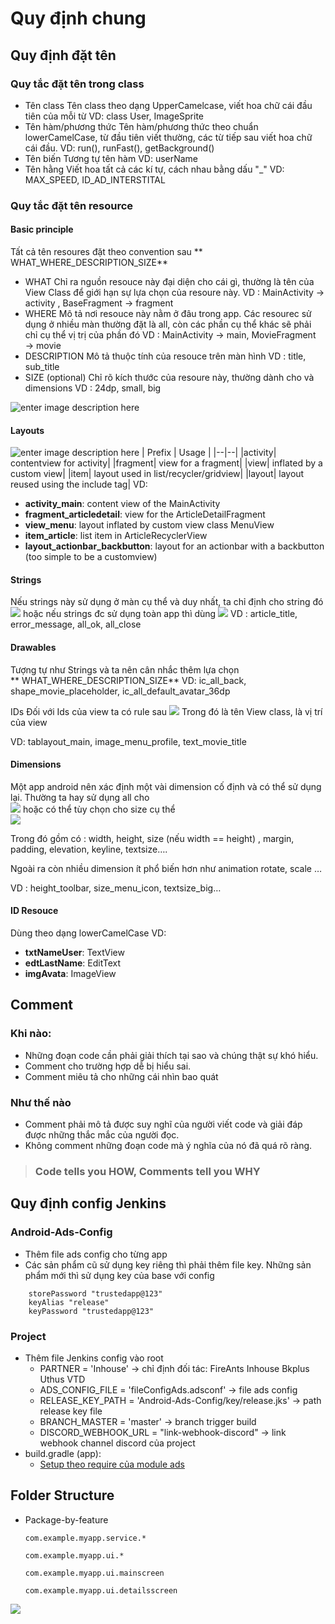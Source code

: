 # Quy định chung
## Quy định đặt tên
### Quy tắc đặt tên trong class
* Tên class
  Tên class theo dạng UpperCamelcase, viết hoa chữ cái đầu tiên của mỗi từ
  VD: class User, ImageSprite
* Tên hàm/phương thức
  Tên hàm/phương thức theo chuẩn lowerCamelCase, từ đầu tiên viết thường, các từ tiếp sau viết hoa chữ cái đầu.
  VD: run(), runFast(), getBackground()
* Tên biến
  Tương tự tên hàm
  VD: userName
* Tên hằng
  Viết hoa tất cả các kí tự, cách nhau bằng dấu "_"
  VD: MAX_SPEED, ID_AD_INTERSTITAL
### Quy tắc đặt tên resource
####  Basic principle
Tất cả tên resoures đặt theo convention sau
** WHAT_WHERE_DESCRIPTION_SIZE**
* WHAT
  Chỉ ra nguồn resouce này đại diện cho cái gì, thường là tên của View Class để giới hạn sự lựa chọn của resoure này.
  VD : MainActivity → activity , BaseFragment → fragment
* WHERE
  Mô tả nơi resouce này nằm ở đâu trong app. Các resourec sử dụng ở nhiều màn thường đặt là all, còn các phần cụ thể khác sẽ phải chỉ cụ thể vị trị của phần đó
  VD : MainActivity → main, MovieFragment → movie
* DESCRIPTION
  Mô tả thuộc tính của resouce trên màn hình
  VD : title, sub_title
* SIZE (optional)
  Chỉ rõ kích thước của resoure này, thường dành cho và dimensions
  VD : 24dp, small, big

![enter image description here](https://images.viblo.asia/3c93cf4c-2b44-4634-8e3f-fafb38133c51.png)


####  Layouts

![enter image description here](https://jeroenmols.com/img/blog/resourcenaming/layouts.png)
| Prefix | Usage |
|--|--|
|activity| contentview for activity|
|fragment| view for a fragment|
|view| inflated by a custom view|
|item|  layout used in list/recycler/gridview|
|layout| layout reused using the include tag|
VD:
-   **activity_main**: content view of the MainActivity
-   **fragment_articledetail**: view for the ArticleDetailFragment
-   **view_menu**: layout inflated by custom view class MenuView
-   **item_article**: list item in ArticleRecyclerView
-   **layout_actionbar_backbutton**: layout for an actionbar with a backbutton (too simple to be a customview)
#### Strings
Nếu strings này sử dụng ở màn cụ thể và duy nhất, ta chỉ định <Where> cho string đó ![](https://images.viblo.asia/ec948b3a-c553-40d4-a5f6-85fd036fa31a.png)
hoặc nếu strings đc sử dụng toàn app thì dùng ![](https://images.viblo.asia/b66277cf-5143-4e4a-939a-24c80c646559.png)
VD : article_title, error_message, all_ok, all_close
#### Drawables
Tượng tự như Strings và ta nên cân nhắc thêm lựa chọn <Size>  
** WHAT_WHERE_DESCRIPTION_SIZE**
VD: ic_all_back, shape_movie_placeholder, ic_all_default_avatar_36dp

IDs Đối với Ids của view ta có rule sau
![](https://images.viblo.asia/baa2019f-62c2-4efe-a938-757d1e79f519.png)
Trong đó <What> là tên View class, <Where> là vị trí của view

VD: tablayout_main, image_menu_profile, text_movie_title

#### Dimensions

Một app android nên xác định một vài dimension cố định và có thể sử dụng lại. Thường ta hay sử dụng all cho <WHERE>  
![](https://images.viblo.asia/384f86ca-d87b-4da1-8c97-1c36984787e2.png)
hoặc có thể tùy chọn cho size cụ thể  
![](https://images.viblo.asia/8164d02c-4a41-439a-8260-72989eab781c.png)

Trong đó <What> gồm có : width, height, size (nếu width == height) , margin, padding, elevation, keyline, textsize….

Ngoài ra còn nhiều dimension ít phổ biến hơn như animation rotate, scale …

VD : height_toolbar, size_menu_icon, textsize_big…
#### ID Resouce
Dùng theo dạng lowerCamelCase
VD:
-   **txtNameUser**: TextView
-   **edtLastName**: EditText
-  **imgAvata**: ImageView

## Comment
### Khi nào:
- Những đoạn code cần phải giải thích tại sao và chúng thật sự khó hiểu.
- Comment cho trường hợp dễ bị hiểu sai.
- Comment miêu tả cho những cái nhìn bao quát
### Như thế nào
- Comment phải mô tả được suy nghĩ của người viết code và giải đáp được những thắc mắc của người đọc.
- Không comment những đoạn code mà ý nghĩa của nó đã quá rõ ràng.

>  ### Code tells you HOW, Comments tell you WHY

## Quy định config Jenkins
### Android-Ads-Config
  * Thêm file ads config cho từng app
  * Các sản phẩm cũ sử dụng key riêng thì phải thêm file key. Những sản phẩm mới thì sử dụng key của base với config
  ``` 
      storePassword "trustedapp@123"
      keyAlias "release"
      keyPassword "trustedapp@123"
  ```
### Project
* Thêm file Jenkins config vào root
    - PARTNER = 'Inhouse' -> chỉ định đối tác: FireAnts  Inhouse  Bkplus  Uthus  VTD
    - ADS_CONFIG_FILE = 'fileConfigAds.adsconf' -> file ads config
    - RELEASE_KEY_PATH = 'Android-Ads-Config/key/release.jks' -> path release key file
    - BRANCH_MASTER = 'master' -> branch trigger build
    - DISCORD_WEBHOOK_URL = "link-webhook-discord" -> link webhook channel discord của project
* build.gradle (app):
    - [Setup theo require của module ads](https://github.com/AperoVN/Apero-Sample-Module-Ads)
 
## Folder Structure
 * Package-by-feature

    `com.example.myapp.service.* `
  
    `com.example.myapp.ui.*` 
    
    `com.example.myapp.ui.mainscreen`
    
    `com.example.myapp.ui.detailsscreen`
   

![](https://github.com/AperoVN/Apero-Base-MVVM-Hilt-Compose/blob/master/project_structure.jpg?raw=true)
    
